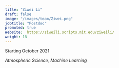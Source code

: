 ```yaml
---
title: "Ziwei Li"
draft: false
image: "/images/team/Ziwei.png"
jobtitle: "Postdoc"
promoted: true
Website:  https://ziweili.scripts.mit.edu/ziweili/
weight: 18
---
```



Starting October 2021

*Atmospheric Science, Machine Learning*


